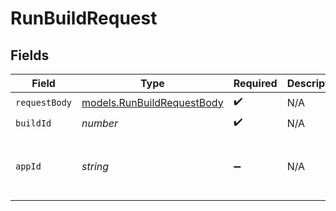 # RunBuildRequest


## Fields

| Field                                                          | Type                                                           | Required                                                       | Description                                                    | Example                                                        |
| -------------------------------------------------------------- | -------------------------------------------------------------- | -------------------------------------------------------------- | -------------------------------------------------------------- | -------------------------------------------------------------- |
| `requestBody`                                                  | [models.RunBuildRequestBody](../models/runbuildrequestbody.md) | :heavy_check_mark:                                             | N/A                                                            |                                                                |
| `buildId`                                                      | *number*                                                       | :heavy_check_mark:                                             | N/A                                                            | 1                                                              |
| `appId`                                                        | *string*                                                       | :heavy_minus_sign:                                             | N/A                                                            | app-af469a92-5b45-4565-b3c4-b79878de67d2                       |